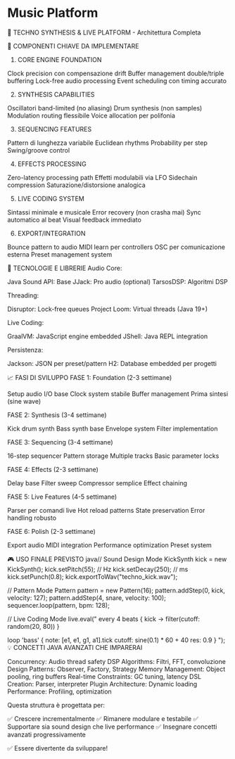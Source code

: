 ﻿# Music Platform
🎯 TECHNO SYNTHESIS & LIVE PLATFORM - Architettura Completa

🎨 COMPONENTI CHIAVE DA IMPLEMENTARE
1. CORE ENGINE FOUNDATION

Clock precision con compensazione drift
Buffer management double/triple buffering
Lock-free audio processing
Event scheduling con timing accurato

2. SYNTHESIS CAPABILITIES

Oscillatori band-limited (no aliasing)
Drum synthesis (non samples)
Modulation routing flessibile
Voice allocation per polifonia

3. SEQUENCING FEATURES

Pattern di lunghezza variabile
Euclidean rhythms
Probability per step
Swing/groove control

4. EFFECTS PROCESSING

Zero-latency processing path
Effetti modulabili via LFO
Sidechain compression
Saturazione/distorsione analogica

5. LIVE CODING SYSTEM

Sintassi minimale e musicale
Error recovery (non crasha mai)
Sync automatico al beat
Visual feedback immediato

6. EXPORT/INTEGRATION

Bounce pattern to audio
MIDI learn per controllers
OSC per comunicazione esterna
Preset management system

🔧 TECNOLOGIE E LIBRERIE
Audio Core:

Java Sound API: Base
JJack: Pro audio (optional)
TarsosDSP: Algoritmi DSP

Threading:

Disruptor: Lock-free queues
Project Loom: Virtual threads (Java 19+)

Live Coding:

GraalVM: JavaScript engine embedded
JShell: Java REPL integration

Persistenza:

Jackson: JSON per preset/pattern
H2: Database embedded per progetti

📈 FASI DI SVILUPPO
FASE 1: Foundation (2-3 settimane)

Setup audio I/O base
Clock system stabile
Buffer management
Prima sintesi (sine wave)

FASE 2: Synthesis (3-4 settimane)

Kick drum synth
Bass synth base
Envelope system
Filter implementation

FASE 3: Sequencing (3-4 settimane)

16-step sequencer
Pattern storage
Multiple tracks
Basic parameter locks

FASE 4: Effects (2-3 settimane)

Delay base
Filter sweep
Compressor semplice
Effect chaining

FASE 5: Live Features (4-5 settimane)

Parser per comandi live
Hot reload patterns
State preservation
Error handling robusto

FASE 6: Polish (2-3 settimane)

Export audio
MIDI integration
Performance optimization
Preset system

🎮 USO FINALE PREVISTO
java// Sound Design Mode
KickSynth kick = new KickSynth();
kick.setPitch(55);  // Hz
kick.setDecay(250);  // ms
kick.setPunch(0.8);
kick.exportToWav("techno_kick.wav");

// Pattern Mode
Pattern pattern = new Pattern(16);
pattern.addStep(0, kick, velocity: 127);
pattern.addStep(4, snare, velocity: 100);
sequencer.loop(pattern, bpm: 128);

// Live Coding Mode
live.eval("
every 4 beats {
kick -> filter(cutoff: random(20, 80))
}

loop 'bass' {
note: [e1, e1, g1, a1].tick
cutoff: sine(0.1) * 60 + 40
res: 0.9
}
");
💡 CONCETTI JAVA AVANZATI CHE IMPARERAI

Concurrency: Audio thread safety
DSP Algorithms: Filtri, FFT, convoluzione
Design Patterns: Observer, Factory, Strategy
Memory Management: Object pooling, ring buffers
Real-time Constraints: GC tuning, latency
DSL Creation: Parser, interpreter
Plugin Architecture: Dynamic loading
Performance: Profiling, optimization


Questa struttura è progettata per:

✅ Crescere incrementalmente
✅ Rimanere modulare e testabile
✅ Supportare sia sound design che live performance
✅ Insegnare concetti avanzati progressivamente

✅ Essere divertente da sviluppare!
